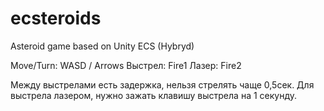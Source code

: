 # ecsteroids

Asteroid game based on Unity ECS (Hybryd)

Move/Turn: WASD / Arrows
Выстрел: Fire1
Лазер: Fire2

Между выстрелами есть задержка, нельзя стрелять чаще 0,5сек.
Для выстрела лазером, нужно зажать клавишу выстрела на 1 секунду.
